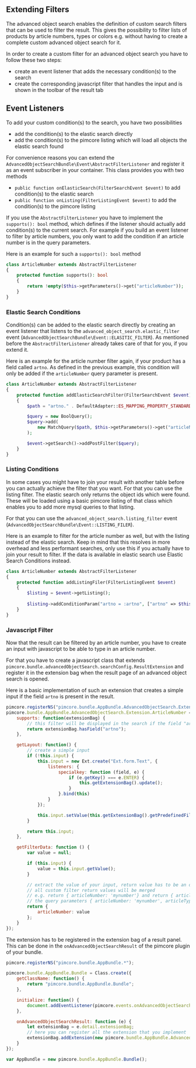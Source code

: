 ## Extending Filters

The advanced object search enables the definition of custom search filters that can be used to filter the result. This 
gives the possibility to filter lists of products by article numbers, types or colors e.g. without having to create
a complete custom advanced object search for it.

In order to create a custom filter for an advanced object search you have to follow these two steps:
- create an event listener that adds the necessary condition(s) to the search
- create the corresponding javascript filter that handles the input and is shown in the toolbar of the result tab

## Event Listeners

To add your custom condition(s) to the search, you have two possibilities
- add the condition(s) to the elastic search directly
- add the condition(s) to the pimcore listing which will load all objects the elastic search found

For convenience reasons you can extend the ``AdvancedObjectSearchBundle\Event\AbstractFilterListener`` and register it
as an event subscriber in your container. This class provides you with two methods
- ``public function onElasticSearch(FilterSearchEvent $event)`` to add condition(s) to the elastic search
- ``public function onListing(FilterListingEvent $event)`` to add the condition(s) to the pimcore listing

If you use the ``AbstractFilterListener`` you have to implement the ``supports(): bool`` method, which defines if the 
listener should actually add condition(s) to the current search. For example if you build an event listener to filter
by article numbers, you only want to add the condition if an article number is in the query parameters.

Here is an example for such a ``supports(): bool`` method

```php
class ArticleNumber extends AbstractFilterListener
{
    protected function supports(): bool
    {
        return !empty($this->getParameters()->get("articleNumber"));
    }
}
```

### Elastic Search Conditions

Condition(s) can be added to the elastic search directly by creating an event listener that listens to the 
``advanced_object_search.elastic_filter`` event (``AdvancedObjectSearchBundle\Event::ELASITIC_FILTER``). As mentioned
before the ``AbstractFilterListener`` already takes care of that for you, if you extend it.

Here is an example for the article number filter again, if your product has a field called ``artno``. As defined in the
previous example, this condition will only be added if the ``articleNumber`` query parameter is present.

```php
class ArticleNumber extends AbstractFilterListener
{
    protected function addElasticSearchFilter(FilterSearchEvent $event)
    {
        $path = "artno." . DefaultAdapter::ES_MAPPING_PROPERTY_STANDARD;

        $query = new BoolQuery();
        $query->add(
            new MatchQuery($path, $this->getParameters()->get("articleNumber"))
        );

        $event->getSearch()->addPostFilter($query);
    }
}
```

### Listing Conditions

In some cases you might have to join your result with another table before you can actually achieve the filter that you
want. For that you can use the listing filter. The elastic search only returns the object ids which were found. These
will be loaded using a basic pimcore listing of that class which enables you to add more mysql queries to that listing.

For that you can use the ``advanced_object_search.listing_filter`` event (``AdvancedObjectSearchBundle\Event::LISTING_FILER``).

Here is an example to filter for the article number as well, but with the listing instead of the elastic search. Keep
in mind that this resolves in more overhead and less performant searches, only use this if you actually have to join 
your result to filter. If the data is available in elastic search use Elastic Search Conditions instead.

```php
class ArticleNumber extends AbstractFilterListener
{
    protected function addListingFiler(FilterListingEvent $event)
    {
        $listing = $event->getListing();
    
        $listing->addConditionParam("artno = :artno", ["artno" => $this->getParameters()->get("articleNumber")]);
    }
}
```

### Javascript Filter

Now that the result can be filtered by an article number, you have to create an input with javascript to be able to type
in an article number.

For that you have to create a javascript class that extends ``pimcore.bundle.advancedObjectSearch.searchConfig.ResultExtension`` 
and register it in the extension bag when the result page of an advanced object search is opened. 

Here is a basic implementation of such an extension that creates a simple input if the field ``artno`` is present in the result.

```js
pimcore.registerNS("pimcore.bundle.AppBundle.AdvancedObjectSearch.Extension.*");
pimcore.bundle.AppBundle.AdvancedObjectSearch.Extension.ArticleNumber = Class.create(pimcore.bundle.advancedObjectSearch.searchConfig.ResultExtension, {
    supports: function(extensionBag) {
        // this filter will be displayed in the search if the field "artno" is present in the result tab
        return extensionBag.hasField("artno");
    },

    getLayout: function() {
        // create a simple input
        if (!this.input) {
            this.input = new Ext.create("Ext.form.Text", {
                listeners: {
                    specialkey: function (field, e) {
                        if (e.getKey() === e.ENTER) {
                            this.getExtensionBag().update();
                        }
                    }.bind(this)
                }
            });

            this.input.setValue(this.getExtensionBag().getPredefinedFilter("articleNumber"));
        }

        return this.input;
    },

    getFilterData: function () {
        var value = null;

        if (this.input) {
            value = this.input.getValue();
        }

        // extract the value of your input, return value has to be an object
        // all custom filter return values will be merged
        // e.g. return { articleNumber: 'mynumber'} and return { articleType: 'concrete' } will result in
        // the query parameters { articleNumber: 'mynumber', articleType: 'concrete' }
        return {
            articleNumber: value
        };
    }
});
```

The extension has to be registered in the extension bag of a result panel. This can be done in the ``onAdvancedObjectSearchResult``
of the pimcore plugin of your bundle.

```js
pimcore.registerNS("pimcore.bundle.AppBundle.*");

pimcore.bundle.AppBundle.Bundle = Class.create({
    getClassName: function() {
        return "pimcore.bundle.AppBundle.Bundle";
    },

    initialize: function() {
        document.addEventListener(pimcore.events.onAdvancedObjectSearchResult, this.onAdvancedObjectSearchResult.bind(this));
    },

    onAdvancedObjectSearchResult: function (e) {
        let extensionBag = e.detail.extensionBag;
        // here you can register all the extension that you implement
        extensionBag.addExtension(new pimcore.bundle.AppBundle.AdvancedObjectSearch.Extension.ArticleNumber());
    }
});

var AppBundle = new pimcore.bundle.AppBundle.Bundle();
```
